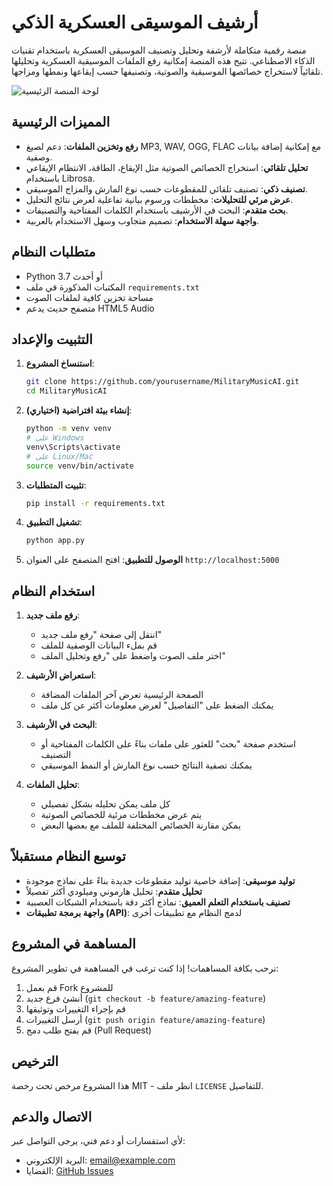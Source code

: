 # أرشيف الموسيقى العسكرية الذكي

منصة رقمية متكاملة لأرشفة وتحليل وتصنيف الموسيقى العسكرية باستخدام تقنيات الذكاء الاصطناعي. تتيح هذه المنصة إمكانية رفع الملفات الموسيقية العسكرية وتحليلها تلقائياً لاستخراج خصائصها الموسيقية والصوتية، وتصنيفها حسب إيقاعها ونمطها ومزاجها.

![لوحة المنصة الرئيسية](https://avatars.githubusercontent.com/u/208347722?s=200&v=4)

## المميزات الرئيسية

- **رفع وتخزين الملفات**: دعم لصيغ MP3, WAV, OGG, FLAC مع إمكانية إضافة بيانات وصفية.
- **تحليل تلقائي**: استخراج الخصائص الصوتية مثل الإيقاع، الطاقة، الانتظام الإيقاعي باستخدام Librosa.
- **تصنيف ذكي**: تصنيف تلقائي للمقطوعات حسب نوع المارش والمزاج الموسيقي.
- **عرض مرئي للتحليلات**: مخططات ورسوم بيانية تفاعلية لعرض نتائج التحليل.
- **بحث متقدم**: البحث في الأرشيف باستخدام الكلمات المفتاحية والتصنيفات.
- **واجهة سهلة الاستخدام**: تصميم متجاوب وسهل الاستخدام بالعربية.

## متطلبات النظام

- Python 3.7 أو أحدث
- المكتبات المذكورة في ملف `requirements.txt`
- مساحة تخزين كافية لملفات الصوت
- متصفح حديث يدعم HTML5 Audio

## التثبيت والإعداد

1. **استنساخ المشروع**:
   ```bash
   git clone https://github.com/yourusername/MilitaryMusicAI.git
   cd MilitaryMusicAI
   ```

2. **إنشاء بيئة افتراضية (اختياري)**:
   ```bash
   python -m venv venv
   # على Windows
   venv\Scripts\activate
   # على Linux/Mac
   source venv/bin/activate
   ```

3. **تثبيت المتطلبات**:
   ```bash
   pip install -r requirements.txt
   ```

4. **تشغيل التطبيق**:
   ```bash
   python app.py
   ```

5. **الوصول للتطبيق**:
   افتح المتصفح على العنوان `http://localhost:5000`

## استخدام النظام

1. **رفع ملف جديد**:
   - انتقل إلى صفحة "رفع ملف جديد"
   - قم بملء البيانات الوصفية للملف
   - اختر ملف الصوت واضغط على "رفع وتحليل الملف"

2. **استعراض الأرشيف**:
   - الصفحة الرئيسية تعرض آخر الملفات المضافة
   - يمكنك الضغط على "التفاصيل" لعرض معلومات أكثر عن كل ملف

3. **البحث في الأرشيف**:
   - استخدم صفحة "بحث" للعثور على ملفات بناءً على الكلمات المفتاحية أو التصنيف
   - يمكنك تصفية النتائج حسب نوع المارش أو النمط الموسيقي

4. **تحليل الملفات**:
   - كل ملف يمكن تحليله بشكل تفصيلي
   - يتم عرض مخططات مرئية للخصائص الصوتية
   - يمكن مقارنة الخصائص المختلفة للملف مع بعضها البعض

## توسيع النظام مستقبلاً

- **توليد موسيقى**: إضافة خاصية توليد مقطوعات جديدة بناءً على نماذج موجودة
- **تحليل متقدم**: تحليل هارموني وميلودي أكثر تفصيلاً
- **تصنيف باستخدام التعلم العميق**: نماذج أكثر دقة باستخدام الشبكات العصبية
- **واجهة برمجة تطبيقات (API)**: لدمج النظام مع تطبيقات أخرى

## المساهمة في المشروع

نرحب بكافة المساهمات! إذا كنت ترغب في المساهمة في تطوير المشروع:

1. قم بعمل Fork للمشروع
2. أنشئ فرع جديد (`git checkout -b feature/amazing-feature`)
3. قم بإجراء التغييرات وتوثيقها
4. أرسل التغييرات (`git push origin feature/amazing-feature`)
5. قم بفتح طلب دمج (Pull Request)

## الترخيص

هذا المشروع مرخص تحت رخصة MIT - انظر ملف `LICENSE` للتفاصيل.

## الاتصال والدعم

لأي استفسارات أو دعم فني، يرجى التواصل عبر:
- البريد الإلكتروني: [email@example.com](mailto:email@example.com)
- القضايا: [GitHub Issues](https://github.com/yourusername/MilitaryMusicAI/issues)
